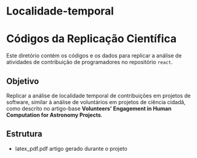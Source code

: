# Localidade-temporal
# Códigos da Replicação Científica

Este diretório contém os códigos e os dados para replicar a análise de atividades de contribuição de programadores no repositório `react`.

## Objetivo
Replicar a análise de localidade temporal de contribuições em projetos de software, similar à análise de voluntários em projetos de ciência cidadã, como descrito no artigo-base **Volunteers' Engagement in Human Computation for Astronomy Projects**.

## Estrutura

- latex_pdf.pdf artigo gerado durante o projeto

